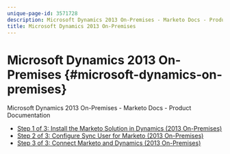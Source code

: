```yaml
---
unique-page-id: 3571728
description: Microsoft Dynamics 2013 On-Premises - Marketo Docs - Product Documentation
title: Microsoft Dynamics 2013 On-Premises
---
```


# Microsoft Dynamics 2013 On-Premises {#microsoft-dynamics-on-premises}

Microsoft Dynamics 2013 On-Premises - Marketo Docs - Product Documentation

* [Step 1 of 3: Install the Marketo Solution in Dynamics (2013 On-Premises)](microsoft-dynamics-2013-on-premises/step-1-of-3-install-the-marketo-solution-in-dynamics-2013-on-premises-.md)
* [Step 2 of 3: Configure Sync User for Marketo (2013 On-Premises)](microsoft-dynamics-2013-on-premises/step-2-of-3-configure-sync-user-for-marketo-2013-on-premises-.md)
* [Step 3 of 3: Connect Marketo and Dynamics (2013 On-Premises)](microsoft-dynamics-2013-on-premises/step-3-of-3-connect-marketo-and-dynamics-2013-on-premises-.md)


